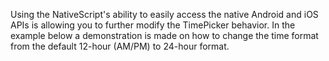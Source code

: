 Using the NativeScript's ability to easily access the native Android and iOS APIs is allowing you to further modify the TimePicker behavior. In the example below a demonstration is made on how to change the time format from the default 12-hour (AM/PM) to 24-hour format.

<snippet id='timepicker-time-format-xml'/>
<snippet id='timepicker-time-format-code'/>
<snippet id='timepicker-time-format-code-ts'/>
